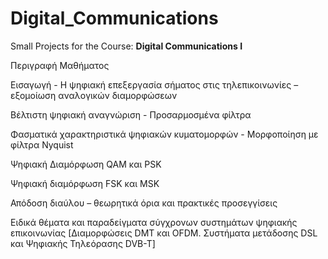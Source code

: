 # Digital_Communications

Small Projects for the Course: **Digital Communications I**

Περιγραφή Μαθήματος

Εισαγωγή - Η ψηφιακή επεξεργασία σήματος στις τηλεπικοινωνίες – εξομοίωση αναλογικών διαμορφώσεων

Βέλτιστη ψηφιακή αναγνώριση - Προσαρμοσμένα φίλτρα

Φασματικά χαρακτηριστικά ψηφιακών κυματομορφών - Μορφοποίηση με φίλτρα Nyquist

Ψηφιακή Διαμόρφωση QAM και PSK

Ψηφιακή διαμόρφωση FSK και MSK

Απόδοση διαύλου – θεωρητικά όρια και πρακτικές προσεγγίσεις

Ειδικά θέματα και παραδείγματα σύγχρονων συστημάτων ψηφιακής επικοινωνίας [Διαμορφώσεις DMT και OFDM.  Συστήματα μετάδοσης DSL και Ψηφιακής Τηλεόρασης DVB-T]
